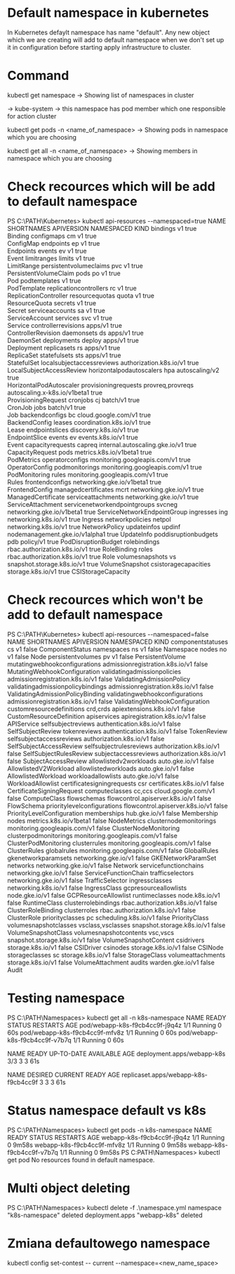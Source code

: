 # Default namespace in kubernetes

In Kubernetes defaylt namespace has name "default". Any new object which we are creating will add to default namespace when we don't set up it in configuration before starting apply infrastructure to cluster.

# Command

kubectl get namespace -> Showing list of namespaces in cluster

-> kube-system -> this namespace has pod member which one responsible for action cluster

kubectl get pods -n <name_of_namespace> -> Showing pods in namespace which you are choosing 


kubectl get all -n <name_of_namespace> -> Showing members  in namespace which you are choosing 

# Check recources which will be add to default namespace

PS C:\PATH\Kubernetes> kubectl api-resources --namespaced=true
NAME                           SHORTNAMES         APIVERSION                       NAMESPACED   KIND
bindings                                          v1                               true  
       Binding
configmaps                     cm                 v1                               true  
       ConfigMap
endpoints                      ep                 v1                               true  
       Endpoints
events                         ev                 v1                               true  
       Event
limitranges                    limits             v1                               true  
       LimitRange
persistentvolumeclaims         pvc                v1                               true  
       PersistentVolumeClaim
pods                           po                 v1                               true  
       Pod
podtemplates                                      v1                               true  
       PodTemplate
replicationcontrollers         rc                 v1                               true  
       ReplicationController
resourcequotas                 quota              v1                               true  
       ResourceQuota
secrets                                           v1                               true  
       Secret
serviceaccounts                sa                 v1                               true  
       ServiceAccount
services                       svc                v1                               true  
       Service
controllerrevisions                               apps/v1                          true  
       ControllerRevision
daemonsets                     ds                 apps/v1                          true  
       DaemonSet
deployments                    deploy             apps/v1                          true  
       Deployment
replicasets                    rs                 apps/v1                          true  
       ReplicaSet
statefulsets                   sts                apps/v1                          true  
       StatefulSet
localsubjectaccessreviews                         authorization.k8s.io/v1          true  
       LocalSubjectAccessReview
horizontalpodautoscalers       hpa                autoscaling/v2                   true  
       HorizontalPodAutoscaler
provisioningrequests           provreq,provreqs   autoscaling.x-k8s.io/v1beta1     true  
       ProvisioningRequest
cronjobs                       cj                 batch/v1                         true  
       CronJob
jobs                                              batch/v1                         true  
       Job
backendconfigs                 bc                 cloud.google.com/v1              true  
       BackendConfig
leases                                            coordination.k8s.io/v1           true  
       Lease
endpointslices                                    discovery.k8s.io/v1              true  
       EndpointSlice
events                         ev                 events.k8s.io/v1                 true  
       Event
capacityrequests               capreq             internal.autoscaling.gke.io/v1   true  
       CapacityRequest
pods                                              metrics.k8s.io/v1beta1           true  
       PodMetrics
operatorconfigs                                   monitoring.googleapis.com/v1     true  
       OperatorConfig
podmonitorings                                    monitoring.googleapis.com/v1     true  
       PodMonitoring
rules                                             monitoring.googleapis.com/v1     true  
       Rules
frontendconfigs                                   networking.gke.io/v1beta1        true  
       FrontendConfig
managedcertificates            mcrt               networking.gke.io/v1             true  
       ManagedCertificate
serviceattachments                                networking.gke.io/v1             true         ServiceAttachment
servicenetworkendpointgroups   svcneg             networking.gke.io/v1beta1        true         ServiceNetworkEndpointGroup
ingresses                      ing                networking.k8s.io/v1             true         Ingress
networkpolicies                netpol             networking.k8s.io/v1             true         NetworkPolicy
updateinfos                    updinf             nodemanagement.gke.io/v1alpha1   true         UpdateInfo
poddisruptionbudgets           pdb                policy/v1                        true         PodDisruptionBudget
rolebindings                                      rbac.authorization.k8s.io/v1     true         RoleBinding
roles                                             rbac.authorization.k8s.io/v1     true         Role
volumesnapshots                vs                 snapshot.storage.k8s.io/v1       true         VolumeSnapshot
csistoragecapacities                              storage.k8s.io/v1                true         CSIStorageCapacity


# Check recources which won't be add to default namespace

PS C:\PATH\Kubernetes> kubectl api-resources --namespaced=false
NAME                                SHORTNAMES          APIVERSION                        NAMESPACED   KIND
componentstatuses                   cs                  v1                                false        ComponentStatus
namespaces                          ns                  v1                                false        Namespace
nodes                               no                  v1                                false        Node
persistentvolumes                   pv                  v1                                false        PersistentVolume
mutatingwebhookconfigurations                           admissionregistration.k8s.io/v1   false        MutatingWebhookConfiguration
validatingadmissionpolicies                             admissionregistration.k8s.io/v1   false        ValidatingAdmissionPolicy
validatingadmissionpolicybindings                       admissionregistration.k8s.io/v1   false        ValidatingAdmissionPolicyBinding
validatingwebhookconfigurations                         admissionregistration.k8s.io/v1   false        ValidatingWebhookConfiguration
customresourcedefinitions           crd,crds            apiextensions.k8s.io/v1           false        CustomResourceDefinition
apiservices                                             apiregistration.k8s.io/v1         false        APIService
selfsubjectreviews                                      authentication.k8s.io/v1          false        SelfSubjectReview
tokenreviews                                            authentication.k8s.io/v1          false        TokenReview
selfsubjectaccessreviews                                authorization.k8s.io/v1           false        SelfSubjectAccessReview
selfsubjectrulesreviews                                 authorization.k8s.io/v1           false        SelfSubjectRulesReview
subjectaccessreviews                                    authorization.k8s.io/v1           false        SubjectAccessReview
allowlistedv2workloads                                  auto.gke.io/v1                    false        AllowlistedV2Workload
allowlistedworkloads                                    auto.gke.io/v1                    false        AllowlistedWorkload
workloadallowlists                                      auto.gke.io/v1                    false        WorkloadAllowlist
certificatesigningrequests          csr                 certificates.k8s.io/v1            false        CertificateSigningRequest
computeclasses                      cc,ccs              cloud.google.com/v1               false        ComputeClass
flowschemas                                             flowcontrol.apiserver.k8s.io/v1   false        FlowSchema
prioritylevelconfigurations                             flowcontrol.apiserver.k8s.io/v1   false        PriorityLevelConfiguration
memberships                                             hub.gke.io/v1                     false        Membership
nodes                                                   metrics.k8s.io/v1beta1            false        NodeMetrics
clusternodemonitorings                                  monitoring.googleapis.com/v1      false        ClusterNodeMonitoring
clusterpodmonitorings                                   monitoring.googleapis.com/v1      false        ClusterPodMonitoring
clusterrules                                            monitoring.googleapis.com/v1      false        ClusterRules
globalrules                                             monitoring.googleapis.com/v1      false        GlobalRules
gkenetworkparamsets                                     networking.gke.io/v1              false        GKENetworkParamSet
networks                                                networking.gke.io/v1              false        Network
servicefunctionchains                                   networking.gke.io/v1              false        ServiceFunctionChain
trafficselectors                                        networking.gke.io/v1              false        TrafficSelector
ingressclasses                                          networking.k8s.io/v1              false        IngressClass
gcpresourceallowlists                                   node.gke.io/v1                    false        GCPResourceAllowlist
runtimeclasses                                          node.k8s.io/v1                    false        RuntimeClass
clusterrolebindings                                     rbac.authorization.k8s.io/v1      false        ClusterRoleBinding
clusterroles                                            rbac.authorization.k8s.io/v1      false        ClusterRole
priorityclasses                     pc                  scheduling.k8s.io/v1              false        PriorityClass
volumesnapshotclasses               vsclass,vsclasses   snapshot.storage.k8s.io/v1        false        VolumeSnapshotClass
volumesnapshotcontents              vsc,vscs            snapshot.storage.k8s.io/v1        false        VolumeSnapshotContent
csidrivers                                              storage.k8s.io/v1                 false        CSIDriver
csinodes                                                storage.k8s.io/v1                 false        CSINode
storageclasses                      sc                  storage.k8s.io/v1                 false        StorageClass
volumeattachments                                       storage.k8s.io/v1                 false        VolumeAttachment
audits                                                  warden.gke.io/v1                  false        Audit

# Testing namespace

PS C:\PATH\Namespaces> kubectl get all -n k8s-namespace
NAME                             READY   STATUS    RESTARTS   AGE
pod/webapp-k8s-f9cb4cc9f-j9q4z   1/1     Running   0          60s
pod/webapp-k8s-f9cb4cc9f-mfv8z   1/1     Running   0          60s
pod/webapp-k8s-f9cb4cc9f-v7b7q   1/1     Running   0          60s

NAME                         READY   UP-TO-DATE   AVAILABLE   AGE
deployment.apps/webapp-k8s   3/3     3            3           61s

NAME                                   DESIRED   CURRENT   READY   AGE
replicaset.apps/webapp-k8s-f9cb4cc9f   3         3         3       61s

# Status namespace default vs k8s

PS C:\PATH\Namespaces> kubectl get pods -n k8s-namespace
NAME                         READY   STATUS    RESTARTS   AGE
webapp-k8s-f9cb4cc9f-j9q4z   1/1     Running   0          9m58s
webapp-k8s-f9cb4cc9f-mfv8z   1/1     Running   0          9m58s
webapp-k8s-f9cb4cc9f-v7b7q   1/1     Running   0          9m58s
PS C:PATH\Namespaces> kubectl get pod
No resources found in default namespace.

# Multi object deleting

PS C:\PATH\Namespaces> kubectl delete -f .\namespace.yml
namespace "k8s-namespace" deleted
deployment.apps "webapp-k8s" deleted

# Zmiana defaultowego namespace

kubectl config set-contest -- current --namespace=<new_name_space>